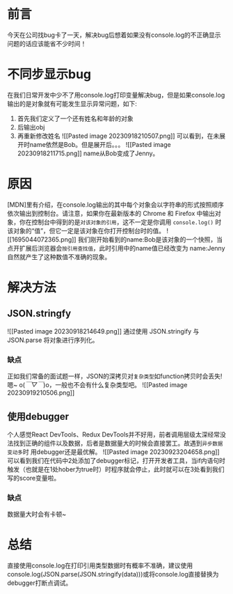 # 前言
今天在公司找bug卡了一天，解决bug后想着如果没有console.log的不正确显示问题的话应该能省不少时间！

# 不同步显示bug
在我们日常开发中少不了用console.log打印变量解决bug，但是如果console.log输出的是对象就有可能发生显示异常问题，如下:
1. 首先我们定义了一个还有姓名和年龄的对象
2. 后输出obj
3. 再重新修改姓名
![[Pasted image 20230918210507.png]]
可以看到，在未展开时name依然是Bob。但是展开后。。。
![[Pasted image 20230918211715.png]]
name从Bob变成了Jenny。

# 原因
 [MDN]里有介绍，在console.log输出的其中每个对象会以字符串的形式按照顺序依次输出到控制台。请注意，如果你在最新版本的 Chrome 和 Firefox 中输出对象，你在控制台中得到的是`对该对象的引用`，这不一定是你调用 `console.log()` 时该对象的“值”，但它一定是该对象在你打开控制台时的值。
![[1695044072365.png]]
 我们刚开始看到的name:Bob是该对象的一个快照，当点开扩展后浏览器会`按引用查找值`，此时引用中的name值已经改变为  name:Jenny 自然就产生了这种数值不准确的现象。
 
 # 解决方法
## JSON.stringfy
 ![[Pasted image 20230918214649.png]]
 通过使用 JSON.stringify 与 JSON.parse 将对象进行序列化。
 
### 缺点
正如我们常备的面试题一样，JSON的深拷贝对`复杂类型`如function拷贝时会丢失!
嗯~ o(*￣▽￣*)o，一般也不会有什么复杂类型吧。
![[Pasted image 20230919210506.png]]
## 使用debugger
个人感觉React DevTools、Redux DevTools并不好用，前者调用层级太深经常没法找到正确的组件以及数据，后者是数据量大的时候会直接罢工。故遇到`异步数据变动多`时 用debugger还是最优解。
![[Pasted image 20230923204658.png]]
可以看到我们在代码中2处添加了debugger标记，打开开发者工具，当if内语句时触发（也就是在1处hober为true时）时程序就会停止，此时就可以在3处看到我们写的score变量啦。
### 缺点
数据量大时会有卡顿~

# 总结
直接使用console.log在打印引用类型数据时有概率不准确，建议使用 console.log(JSON.parse(JSON.stringify(data)))或将console.log直接替换为debugger打断点调试。